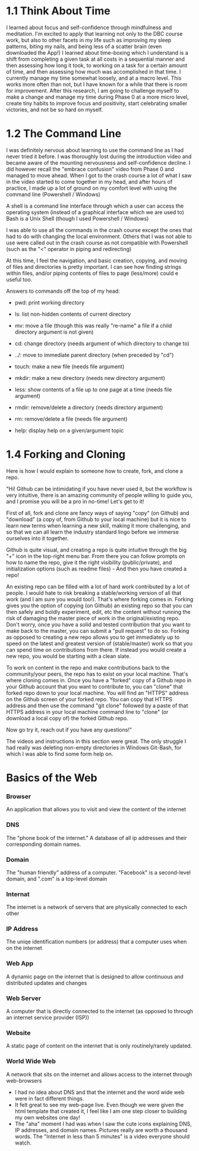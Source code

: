 # 1.1 Think About Time

I learned about focus and self-confidence through mindfulness and meditation. I'm excited to apply that learning not only to the DBC course work, but also to other facets in my life such as improving my sleep patterns, biting my nails, and being less of a scatter brain (even downloaded the App!) I learned about time-boxing which I understand is a shift from completing a given task at all costs in a sequential manner and then assessing how long it took, to working on a task for a certain amount of time, and then assessing how much was accomplished in that time. I currently manage my time somewhat loosely, and at a macro level. This works more often than not, but I have known for a while that there is room for improvement. After this research, I am going to challenge myself to make a change and manage my time during Phase 0 at a more micro level, create tiny habits to improve focus and positivity, start celebrating smaller victories, and not be so hard on myself.

# 1.2 The Command Line

I was definitely nervous about learning to use the command line as I had never tried it before. I was thoroughly lost during the introduction video and became aware of the mounting nervousness and self-confidence decline. I did however recall the "embrace confusion" video from Phase 0 and managed to move ahead. When I got to the crash course a lot of what I saw in the video started to come together in my head, and after hours of practice, I made up a lot of ground on my comfort level with using the command line (Powershell / Windows)

A shell is a command line interface through which a user can access the operating system (instead of a graphical interface which we are used to) Bash is a Unix Shell (though I used Powershell / Windows)

I was able to use all the commands in the crash course except the ones that had to do with changing the local environment. Others that I was not able to use were called out in the crash course as not compatible with Powershell (such as the "<" operator in piping and redirecting)

At this time, I feel the navigation, and basic creation, copying, and moving of files and directories is pretty important. I can see how finding strings within files, and/or piping contents of files to page (less/more) could e useful too.

Answers to commands off the top of my head:

- pwd: print working directory

- ls: list non-hidden contents of current directory

- mv: move a file (though this was really "re-name" a file if a child directory argument is not given)

- cd: change directory (needs argument of which directory to change to)

- ../: move to immediate parent directory (when preceded by "cd")

- touch: make a new file (needs file argument)

- mkdir: make a new directory (needs new directory argument) 

- less: show contents of a file up to one page at a time (needs file argument)

- rmdir: remove/delete a directory (needs directory argument)

- rm: remove/delete a file (needs file argument)

- help: display help on a given/argument topic

# 1.4 Forking and Cloning

Here is how I would explain to someone how to create, fork, and clone a repo.

"Hi! Github can be intimidating if you have never used it, but the workflow is very intuitive, there is an amazing community of people willing to guide you, and I promise you will be a pro in no-time! Let's get to it!

First of all, fork and clone are fancy ways of saying "copy" (on Github) and "download" (a copy of, from Github to your local machine) but it is nice to learn new terms when learning a new skill, making it more challenging, and so that we can all learn the industry standard lingo before we immerse ourselves into it together.

Github is quite visual, and creating a repo is quite intuitive through the big "+" icon in the top-right menu bar. From there you can follow prompts on how to name the repo, give it the right visibility (public/private), and initialization options (such as readme files) - And then you have created a repo!

An existing repo can be filled with a lot of hard work contributed by a lot of people. I would hate to risk breaking a stable/working version of all that work (and I am sure you would too!). That's where forking comes in. Forking gives you the option of copying (on Github) an existing repo so that you can then safely and boldly experiment, edit, etc the content without running the risk of damaging the master piece of work in the original/existing repo. Don't worry, once you have a solid and tested contribution that you want to make back to the master, you can submit a "pull request" to do so. Forking as opposed to creating a new repo allows you to get immediately up to speed on the latest and greatest version of (stable/master) work so that you can spend time on contributions from there. If instead you would create a new repo, you would be starting with a clean slate.

To work on content in the repo and make contributions back to the community/your peers, the repo has to exist on your local machine. That's where cloning comes in. Once you have a "forked" copy of a Github repo in your Github account that you want to contribute to, you can "clone" that forked repo down to your local machine. You will find an "HTTPS" address on the Github screen of your forked repo. You can copy that HTTPS address and then use the command "git clone" followed by a paste of that HTTPS address in your local machine command line to "clone" (or download a local copy of) the forked Github repo.

Now go try it, reach out if you have any questions!"

The videos and instructions in this section were great. The only struggle I had really was deleting non-empty directories in Windows Git-Bash, for which I was able to find some form help on.

# Basics of the Web

### Browser
An application that allows you to visit and view the content of the internet

### DNS
The "phone book of the internet." A database of all ip addresses and their corresponding domain names.

### Domain
The "human friendly" address of a computer. "Facebook" is a second-level domain, and ".com" is a top-level domain

### Internat
The internet is a network of servers that are physically connected to each other

### IP Address
The uniqe identification numbers (or address) that a computer uses when on the internet

### Web App
A dynamic page on the internet that is designed to allow continuous and distributed updates and changes

### Web Server
A computer that is directly connected to the internet (as opposed to through an internet service provider (ISP))

### Website
A static page of content on the internet that is only routinely/rarely updated.

### World Wide Web
A network that sits on the internet and allows access to the internet through web-browsers


* I had no idea about DNS and that the internet and the word wide web were in fact different things.
* It felt great to see my web-page live. Even though we were given the html template that created it, I feel like I am one step closer to building my own websites one day!
* The "aha" moment I had was when I saw the cute icons explaining DNS, IP addresses, and domain names. Pictures really are worth a thousand words. The "Internet in less than 5 minutes" is a video everyone should watch.


